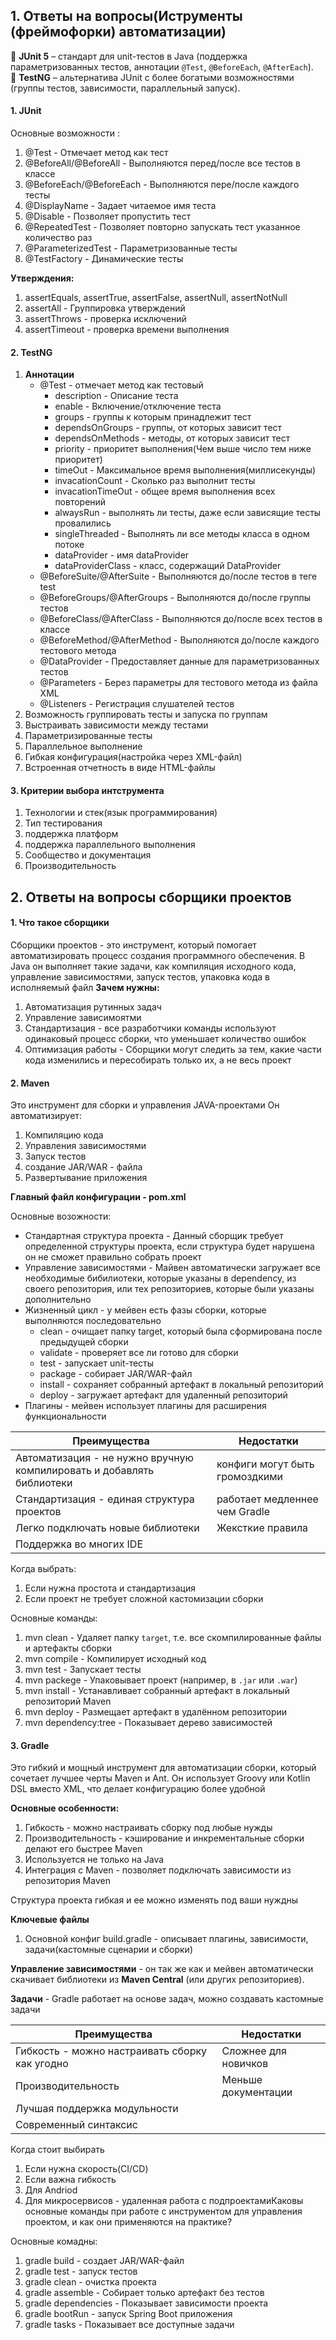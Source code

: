 ## 1. Ответы на вопросы(Иструменты (фреймофорки) автоматизации)

🔹 **JUnit 5** – стандарт для unit-тестов в Java (поддержка параметризованных тестов, аннотации `@Test`, `@BeforeEach`, `@AfterEach`).  
🔹 **TestNG** – альтернатива JUnit с более богатыми возможностями (группы тестов, зависимости, параллельный запуск).


#### 1. JUnit

Основные возможности :
1. @Test - Отмечает метод как тест
2. @BeforeAll/@BeforeAll - Выполняются перед/после все тестов в классе
3. @BeforeEach/@BeforeEach - Выполняются пере/после каждого тесты
4. @DisplayName - Задает читаемое имя теста
5. @Disable - Позволяет пропустить тест
6. @RepeatedTest - Позволяет повторно запускать тест указанное количество раз
7. @ParameterizedTest - Параметризованные тесты
8. @TestFactory - Динамические тесты

**Утверждения:**
1. assertEquals, assertTrue, assertFalse, assertNull, assertNotNull
2. assertAll - Группировка утверждений
3. assertThrows  - проверка исключений
4. assertTimeout - проверка времени выполнения


#### 2. TestNG
1. **Аннотации**
	- @Test - отмечает метод как тестовый
		- description - Описание теста
		-  enable - Включение/отключение теста
		- groups - группы к которым принадлежит тест
		- dependsOnGroups - группы, от которых зависит тест
		- dependsOnMethods - методы, от которых зависит тест
		- priority - приоритет выполнения(Чем выше число тем ниже приоритет)
		- timeOut - Максимальное время выполнения(миллисекунды)
		- invacationCount - Сколько раз выполнит тесты
		- invacationTimeOut - общее время выполнения всех повторений
		- alwaysRun - выполнять ли тесты, даже если зависящие тесты провалились 
		- singleThreaded - Выполнять ли все методы класса в одном потоке
		- dataProvider - имя dataProvider
		- dataProviderClass - класс, содержащий DataProvider
	- @BeforeSuite/@AfterSuite - Выполняются до/после тестов в теге test
	- @BeforeGroups/@AfterGroups - Выполняются до/после группы тестов
	- @BeforeClass/@AfterClass - Выполняются до/после всех тестов в классе
	- @BeforeMethod/@AfterMethod - Выполняются до/после каждого тестового метода
	- @DataProvider - Предоставляет данные для параметризованных тестов
	- @Parameters - Берез параметры для тестового метода из файла XML
	- @Listeners - Регистрация слушателей тестов
2. Возможность группировать тесты и запуска по группам
3. Выстраивать зависимости между тестами
4. Параметризированные тесты
5. Параллельное выполнение
6. Гибкая конфигурация(настройка через XML-файл)
7. Встроенная отчетность в виде HTML-файлы


#### 3. Критерии выбора интструмента
1. Технологии и стек(язык программирования)
2. Тип тестирования
3. поддержка платформ
4. поддержка параллельного выполнения
5. Сообщество и документация
6. Производительность

## 2. Ответы на вопросы сборщики проектов

#### 1. Что такое сборщики
Сборщики проектов - это инструмент, который помогает автоматизировать процесс создания программного обеспечения. В Java он выполняет такие задачи, как компиляция исходного кода, управление зависимостями, запуск тестов, упаковка кода в исполняемый файл 
**Зачем нужны:**
1. Автоматизация рутинных задач
2. Управление зависимоятми
3. Стандартизация - все разработчики команды используют одинаковый процесс сборки, что уменьшает количество ошибок
4. Оптимизация работы - Сборщики могут следить за тем, какие части кода изменились и пересобирать только их, а не весь проект


#### 2. Maven
Это инструмент для сборки и управления JAVA-проектами
Он автоматизирует:
1. Компиляцию кода
2. Управления зависимостями
3. Запуск тестов
4. создание JAR/WAR - файла
5. Развертывание приложения

**Главный файл конфигурации - pom.xml**

Основные возожности:
 - Стандартная структура проекта - Данный сборщик требует определенной структуры проекта, если структура будет нарушена он не сможет правильно собрать проект
 - Управление зависимостями - Майвен автоматически загружает все необходимые бибилиотеки, которые указаны в dependency, из своего репозитория, или тех репозиториев, которые были указаны дополнительно 
 - Жизненный цикл - у мейвен есть фазы сборки, которые выполняются последовательно
	- clean - очищает папку target, который была сформирована после предыдущей сборки
	- validate - проверяет все ли готово для сборки
	- test - запускает unit-тесты
	- package - собирает JAR/WAR-файл
	- install - сохраняет собранный артефакт в локальный репозиторий
	- deploy - загружает артефакт для удаленный репозиторий
- Плагины - мейвен использует плагины для расширения функциональности


| Преимущества                                                          | Недостатки                     |
| --------------------------------------------------------------------- | ------------------------------ |
| Автоматизация - не нужно вручную компилировать и добавлять библиотеки | конфиги могут быть громоздкими |
| Стандартизация - единая структура проектов                            | работает медленнее чем Gradle  |
| Легко подключать новые библиотеки                                     | Жексткие правила               |
| Поддержка во многих IDE                                               |                                |

Когда выбрать:
1. Если нужна простота и стандартизация 
2. Если проект не требует сложной кастомизации сборки

Основные команды:
1. mvn clean - Удаляет папку `target`, т.е. все скомпилированные файлы и артефакты сборки
2. mvn compile - Компилирует исходный код
3. mvn test - Запускает тесты
4. mvn packege - Упаковывает проект (например, в `.jar` или `.war`)
5. mvn install - Устанавливает собранный артефакт в локальный репозиторий Maven
6. mvn deploy - Размещает артефакт в удалённом репозитории
7. mvn dependency:tree - Показывает дерево зависимостей


#### 3. Gradle
Это гибкий и мощный инструмент для автоматизации сборки, который сочетает лучшее черты Maven и Ant. Он использует Groovy или Kotlin DSL вместо XML, что делает конфигурацию более удобной

**Основные особенности:**
1. Гибкость - можно настраивать сборку под любые нужды
2. Производительность - кэширование и инкрементальные сборки делают его быстрее Maven
3. Используется не только на Java
4. Интеграция с Maven - позволяет подключать зависимости из репозитория Maven

Структура проекта гибкая и ее можно изменять под ваши нуждны

**Ключевые файлы**
1. Основной конфиг build.gradle - описывает плагины, зависимости, задачи(кастомные сценарии и сборки)

**Управление зависимостями** - он так же как и мейвен автоматически скачивает библиотеки из **Maven Central** (или других репозиториев).

**Задачи** - Gradle работает на основе задач, можно создавать кастомные задачи


| Преимущества                                   | Недостатки           |
| ---------------------------------------------- | -------------------- |
| Гибкость - можно настраивать сборку как угодно | Сложнее для новичков |
| Производительность                             | Меньше документации  |
| Лучшая поддержка модульности                   |                      |
| Современный синтаксис                          |                      |
Когда стоит выбирать 
1. Если нужна скорость(CI/CD)
2. Если важна гибкость
3. Для Andriod
4. Для микросервисов - удаленная работа с подпроектамиКаковы основные команды при работе с инструментом для управления проектом, и как они применяются на практике?

Основные комадны:
1. gradle build - создает JAR/WAR-файл
2. gradle test - запуск тестов
3. gradle clean - очистка проекта
4. gradle assemble - Собирает только артефакт без тестов
5. gradle dependencies - Показывает зависимости проекта
6. gradle bootRun - запуск Spring Boot приложения
7. gradle tasks - Показывает все доступные задачи